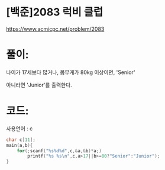 # [백준]2083 럭비 클럽

https://www.acmicpc.net/problem/2083

# 풀이:

나이가 17세보다 많거나, 몸무게가 80kg 이상이면, 'Senior'

아니라면 'Junior'를 출력한다.



# **코드:** 

사용언어 : c
```c++
char c[11];
main(a,b){
    for(;scanf("%s%d%d",c,&a,&b)*a;)
        printf("%s %s\n",c,a>17||b>=80?"Senior":"Junior");
}
```

